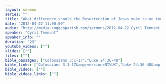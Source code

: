 ```yaml
---
layout: sermon
series: ""
title: "What difference should the Resurrection of Jesus make to me today."
date: "2012-04-22 11:00:00"
audio: "http://media.coggesparish.com/sermons/2012-04-22 Cyril Tennant.mp3"
speaker: "Cyril Tennant"
speaker_info: ""
duration: "23"
youtube_videos: [""]
slides: [""]
files: [""]
bible_passages: ["Colossians 3:1-17","Luke 24:36-48"]
bible_links: ["Colossians 3:1-17&amp;version=NIVUK","Luke 24:36-48&amp;version=NIVUK"]
bible_videos: [""]
bible_videos_links: [""]
---
```

